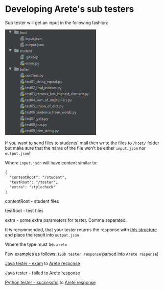 # Developing Arete's sub testers

Sub tester will get an input in the following fashion:

![input](../pictures/input.png)

If you want to send files to students' mail then write the files to `/host/` folder but make sure that the name of the file won't be either `input.json` nor `output.json`!

Where ```input.json``` will have content similar to:
```
{
  "contentRoot": "/student",
  "testRoot": "/tester",
  "extra": "stylecheck"
}
```

contentRoot - student files

testRoot - test files

extra - some extra parameters for tester. Comma separated.

It is recommended, that your tester returns the response with [this structure](../schemas/arete/response/responseSchema.json) and place the result into ```output.json```

Where the type must be: ```arete```

Few examples as follows: (```Sub tester response``` parsed into ```Arete response```)

[Java tester - exam](../schemas/tester/java-arete.json) to [Arete response](../schemas/arete/example-java-exam.json)

[Java tester - failed](../schemas/tester/java-failed-arete.json) to [Arete response](../schemas/arete/example-java.json)

[Python tester - successful](../schemas/tester/python-arete.json) to [Arete response](../schemas/arete/example-python.json)

